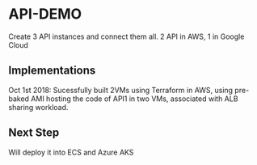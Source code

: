# API-DEMO
Create 3 API instances and connect them all. 2 API in AWS, 1 in Google Cloud


## Implementations
Oct 1st 2018: Sucessfully built 2VMs using Terraform in AWS, using pre-baked AMI hosting the code of API1 in two VMs, associated with ALB sharing workload.

## Next Step
Will deploy it into ECS and Azure AKS

